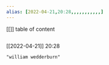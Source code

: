```yaml
---
alias: [2022-04-21,20:28,,,,,,,,,,,]
---
```

[[]]
table of content
```toc
```

[[2022-04-21]] 20:28

```query
"william wedderburn"
```